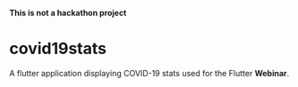 **This is not a hackathon project**

# covid19stats

A flutter application displaying COVID-19 stats used for the Flutter **Webinar**.


